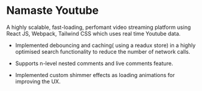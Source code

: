 # Namaste Youtube
A highly scalable, fast-loading, perfomant video streaming platform using React JS, Webpack, Tailwind CSS which uses real time Youtube data.

- Implemented debouncing and caching( using a readux store) in a highly optimised search functionality to reduce the number of network calls.

- Supports n-level nested comments and live comments feature.

- Implemented custom shimmer effects as loading animations for improving the UX.
